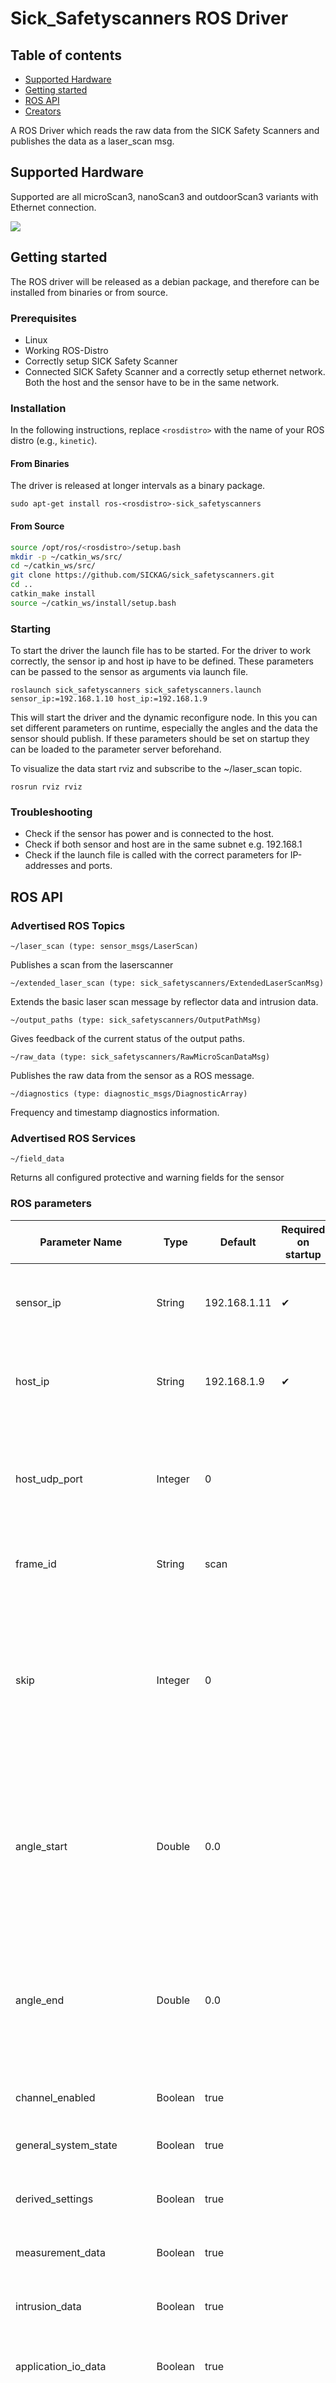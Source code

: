 # Sick_Safetyscanners ROS Driver

## Table of contents

- [Supported Hardware](#supported-hardware)
- [Getting started](#getting-started)
- [ROS API](#ros-api)
- [Creators](#creators)

A ROS Driver which reads the raw data from the SICK Safety Scanners and publishes the data as a laser_scan msg.

## Supported Hardware

Supported are all microScan3, nanoScan3 and outdoorScan3 variants with Ethernet connection.

![ ](docs/images/safetyscanners.png  "Sick Safetyscanner Family")



## Getting started

The ROS driver will be released as a debian package, and therefore can be installed from binaries or from source.

### Prerequisites

* Linux
* Working ROS-Distro
* Correctly setup SICK Safety Scanner
* Connected SICK Safety Scanner and a correctly setup ethernet network. Both the host and the sensor have to be in the same network.

### Installation

In the following instructions, replace `<rosdistro>` with the name of your ROS distro (e.g., `kinetic`).

#### From Binaries

The driver is released at longer intervals as a binary package. 

`sudo apt-get install ros-<rosdistro>-sick_safetyscanners`


#### From Source

```bash
source /opt/ros/<rosdistro>/setup.bash
mkdir -p ~/catkin_ws/src/
cd ~/catkin_ws/src/
git clone https://github.com/SICKAG/sick_safetyscanners.git
cd ..
catkin_make install
source ~/catkin_ws/install/setup.bash
```

### Starting

To start the driver the launch file has to be started. For the driver to work correctly, the sensor ip and host ip have to be defined. These parameters can be passed to the sensor as arguments via launch file.

```
roslaunch sick_safetyscanners sick_safetyscanners.launch sensor_ip:=192.168.1.10 host_ip:=192.168.1.9
```

This will start the driver and the dynamic reconfigure node. In this you can set different parameters on runtime, especially the angles and the data the sensor should publish. If these parameters should be set on startup they can be loaded to the parameter server beforehand.

To visualize the data start rviz and subscribe to the ~/laser_scan topic.

```
rosrun rviz rviz 
```

### Troubleshooting

* Check if the sensor has power and is connected to the host.
* Check if both sensor and host are in the same subnet e.g. 192.168.1
* Check if the launch file is called with the correct parameters for IP-addresses and ports.

## ROS API



### Advertised ROS Topics


`
~/laser_scan (type: sensor_msgs/LaserScan)
`

Publishes a scan from the laserscanner

`
~/extended_laser_scan (type: sick_safetyscanners/ExtendedLaserScanMsg)
`

Extends the basic laser scan message by reflector data and intrusion data.

`
~/output_paths (type: sick_safetyscanners/OutputPathMsg)
`

Gives feedback of the current status of the output paths.


`
~/raw_data (type: sick_safetyscanners/RawMicroScanDataMsg)
`

Publishes the raw data from the sensor as a ROS message.

`
~/diagnostics (type: diagnostic_msgs/DiagnosticArray)
`

Frequency and timestamp diagnostics information.

### Advertised ROS Services

`
~/field_data
`

Returns all configured protective and warning fields for the sensor


### ROS parameters

| Parameter Name        | Type | Default |Required on startup | Information |
| -------------                   |  ------|------- | ------------| ------------- |
| sensor_ip                    | String | 192.168.1.11 | ✔ |Sensor IP address. Can be passed as an argument to the launch file. |
| host_ip                        |   String  | 192.168.1.9 | ✔ | Host IP address.  Can be passed as an argument to the launch file.  |
| host_udp_port             | Integer | 0 | | Host UDP Port.  Can be passed as an argument to the launch file.  Zero allows system chosen port. |
| frame_id  | String | scan | | The frame name of the sensor message  |
| skip    | Integer | 0 | | The number of scans to skip between each measured scan.  For a 25Hz laser, setting 'skip' to 0 makes it publish at 25Hz, 'skip' to 1 makes it publish at 12.5Hz. |
| angle_start              | Double |  0.0| | Start angle of scan in radians, if both start and end angle are equal, all angels are regarded.  0° is at the front of the scanner. |
| angle_end                | Double | 0.0 | | End angle of scan in radians, if both start and end angle are equal, all angels are regarded.  0° is at the front of the scanner. |
| channel_enabled     | Boolean | true | | If the channel should be enabled  |
| general_system_state  | Boolean | true | | If the general system state should be published  |
| derived_settings      | Boolean | true | | If the derived settings should be published  |
| measurement_data  | Boolean | true | | If the measurement data should be published  |
| intrusion_data          | Boolean | true | | If the intrusion data should be published  |
| application_io_data  | Boolean | true | | If the application IO data should be published  |
| use_persistent_config | Boolean |  false | | If this flag is set, the configured angles from the sensor are loaded and used and the ROS parameters *angle_start* and *angle_end* are disregarded|
| expected_frequency | Double | 24.0 | | Expected scanner frequency for diagnostics |
| frequency_tolerance | Double | 0.1 | | Diagnostics tolerance on expected frequency |
| timestamp_min_acceptable | Double | -1 | | Earliest acceptable timestamp delay for diagnostics |
| timestamp_max_acceptable | Double | 1 | | Latest acceptable timestamp delay for diagnostics |

## Creators

**Lennart Puck** 

FZI Forschungszentrum Informatik


- <http://www.fzi.de>

on behalf of SICK AG 

- <http://www.sick.com>




